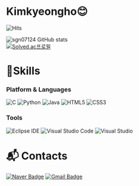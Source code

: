 # Kimkyeongho😊

![Hits](https://hits.seeyoufarm.com/api/count/incr/badge.svg?url=https%3A%2F%2Fgithub.com%2Fsgn07124&count_bg=%23D0AAF7&title_bg=%23C78FFF&icon=&icon_color=%23E7E7E7&title=hits&edge_flat=false)

![sgn07124 GitHub stats](https://github-readme-stats.vercel.app/api?username=sgn07124&theme=material-palenight&show_icons=true) <br>
[![Solved.ac프로필](http://mazassumnida.wtf/api/v2/generate_badge?boj=sgn07124)](https://solved.ac/sgn07124)

# 💪Skills
### Platform & Languages

![C](https://img.shields.io/badge/C-A8B9CC.svg?&style=for-the-badge&logo=C&logoColor=white)
![Python](https://img.shields.io/badge/Python-3776AB.svg?&style=for-the-badge&logo=Python&logoColor=white)
![Java](https://img.shields.io/badge/Java-007396.svg?&style=for-the-badge&logo=Java&logoColor=white)
![HTML5](https://img.shields.io/badge/HTML5-E34F26.svg?&style=for-the-badge&logo=HTML5&logoColor=white)
![CSS3](https://img.shields.io/badge/CSS3-1572B6.svg?&style=for-the-badge&logo=CSS3&logoColor=white)

### Tools
![Eclipse IDE](https://img.shields.io/badge/Eclipse%20IDE-2C2255.svg?&style=for-the-badge&logo=Eclipse%20IDE&logoColor=white)
![Visual Studio Code](https://img.shields.io/badge/Visual%20Studio%20Code-007ACC.svg?&style=for-the-badge&logo=Visual%20Studio%20Code&logoColor=white)
![Visual Studio](https://img.shields.io/badge/Visual%20Studio-5C2D91.svg?&style=for-the-badge&logo=Visual%20Studio&logoColor=white)


# :mailbox_with_mail: Contacts
[![Naver Badge](https://img.shields.io/badge/Naver-03C75A?style=flat-square&logo=Naver&logoColor=white&link=mailto:kim07124@naver.com)](mailto:kim07124@naver.com)
[![Gmail Badge](https://img.shields.io/badge/Gmail-d14836?style=flat-square&logo=Gmail&logoColor=white&link=mailto:sgn07124@gmail.com)](mailto:sgn07124@gmail.com)
